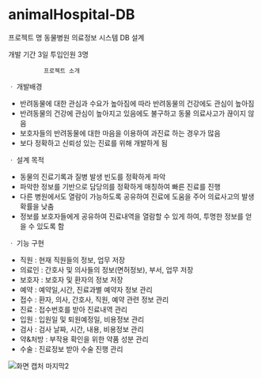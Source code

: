 # animalHospital-DB

프로젝트 명 동물병원 의료정보 시스템 DB 설계 


개발 기간 3일                  투입인원 3명 



              프로젝트 소개 
              
ㆍ 개발배경 
- 반려동물에 대한 관심과 수요가 높아짐에 따라 반려동물의 건강에도 관심이 높아짐 
- 반려동물의 건강에 관심이 높아지고 있음에도 불구하고 동물 의료사고가 끊이지 않음 
- 보호자들의 반려동물에 대한 마음을 이용하여 과진료 하는 경우가 많음 
- 보다 정확하고 신뢰성 있는 진료를 위해 개발하게 됨 



ㆍ 설계 목적 
 - 동물의 진료기록과 질병 발생 빈도를 정확하게 파악 
 - 파악한 정보를 기반으로 담당의를 정확하게 매칭하여 빠른 진료를 진행 
 - 다른 병원에서도 열람이 가능하도록 공유하여 진료에 도움을 주어 의료사고의 발생확률을 낮춤 
 - 정보를 보호자들에게 공유하여 진료내역을 열람할 수 있게 하여, 투명한 정보를 얻을 수 있도록 함 
 

 
ㆍ 기능 구현 
 - 직원 : 현재 직원들의 정보, 업무 저장 
 - 의료인 : 간호사 및 의사들의 정보(면허정보), 부서, 업무 저장 
 - 보호자 : 보호자 및 환자의 정보 저장 
 - 예약 : 예약일,시간, 진료과별 예약자 정보 관리 
 - 접수 : 환자, 의사, 간호사, 직원, 예약 관련 정보 관리 
 - 진료 : 접수번호를 받아 진료내역 관리 
 - 입원 : 입원일 및 퇴원예정일, 비용정보 관리 
 - 검사 : 검사 날짜, 시간, 내용, 비용정보 관리 
 - 약&처방 : 부작용 확인을 위한 약품 성분 관리 
 - 수술 : 진료정보 받아 수술 진행 관리
 
 
 ![화면 캡처 마지막2](https://user-images.githubusercontent.com/80931525/125558065-6cb315c5-48e9-4315-acfb-421a4fb7e7c1.png)
